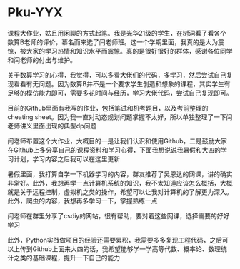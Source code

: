 # Pku-YYX
课程大作业，姑且用闲聊的方式起笔。我是光华21级的学生，在树洞看了看各个数算B老师的评价，慕名而来选了闫老师班。这一个学期里面，我真的是大为震惊，被大家的学习热情和知识水平而震惊。真的是很好很好的群体，感谢各位同学和闫老师的付出与维护。

关于数算学习的心得，我觉得，可以多看大佬们的代码，多学习，然后尝试自己复现看看有无问题。因为数算B并不是一个要求学生创造和想象的课程，其实学生有足够的模仿能力即可，需要多花时间与经历，学习大佬代码，尝试自己复现即可。

目前的Github里面有我写的作业，包括笔试和机考题目，以及考前整理的cheating sheet。因为我一直对动态规划问题掌握不太好，所以单独整理了一下闫老师讲义里面出现的典型dp问题

闫老师布置这个大作业，大概目的一是让我们认识和使用Github，二是鼓励大家在Github上多分享自己的课程资料和学习心得，下面我想说说我暑假和大四的学习计划，学习内容之后我可以在这里更新

暑假里面，我打算自学一下机器学习的内容，群友推荐了吴恩达的网课，讲的确实非常好。此外，我想再学一点计算机系统的知识，我不太知道应该怎么概括，大概就是关于远程控制，虚拟机之类的操作，希望可以让我对计算机的了解更为深入。此外，爬虫的内容，我想再多学习一下，掌握熟练一点

闫老师在群里分享了csdiy的网站，很有帮助，要对着这些网课，选择需要的好好学习

此外，Python实战做项目的经验还需要累积，我需要多多复现工程代码，之后可以上传到Github上面来大四的话，我希望能够学一学高等代数、概率论、数理统计之类的基础课程，提升一下自己的能力
